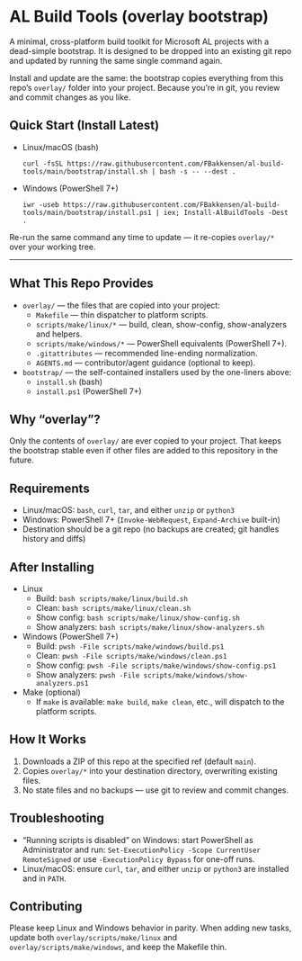 # AL Build Tools (overlay bootstrap)

A minimal, cross-platform build toolkit for Microsoft AL projects with a dead-simple bootstrap. It is designed to be dropped into an existing git repo and updated by running the same single command again.

Install and update are the same: the bootstrap copies everything from this repo’s `overlay/` folder into your project. Because you’re in git, you review and commit changes as you like.

## Quick Start (Install Latest)

- Linux/macOS (bash)
  ```
  curl -fsSL https://raw.githubusercontent.com/FBakkensen/al-build-tools/main/bootstrap/install.sh | bash -s -- --dest .
  ```

- Windows (PowerShell 7+)
  ```
  iwr -useb https://raw.githubusercontent.com/FBakkensen/al-build-tools/main/bootstrap/install.ps1 | iex; Install-AlBuildTools -Dest .
  ```

Re-run the same command any time to update — it re-copies `overlay/*` over your working tree.

---

## What This Repo Provides

- `overlay/` — the files that are copied into your project:
  - `Makefile` — thin dispatcher to platform scripts.
  - `scripts/make/linux/*` — build, clean, show-config, show-analyzers and helpers.
  - `scripts/make/windows/*` — PowerShell equivalents (PowerShell 7+).
  - `.gitattributes` — recommended line-ending normalization.
  - `AGENTS.md` — contributor/agent guidance (optional to keep).
- `bootstrap/` — the self-contained installers used by the one-liners above:
  - `install.sh` (bash)
  - `install.ps1` (PowerShell 7+)

## Why “overlay”?

Only the contents of `overlay/` are ever copied to your project. That keeps the bootstrap stable even if other files are added to this repository in the future.

## Requirements

- Linux/macOS: `bash`, `curl`, `tar`, and either `unzip` or `python3`
- Windows: PowerShell 7+ (`Invoke-WebRequest`, `Expand-Archive` built-in)
- Destination should be a git repo (no backups are created; git handles history and diffs)

## After Installing

- Linux
  - Build: `bash scripts/make/linux/build.sh`
  - Clean: `bash scripts/make/linux/clean.sh`
  - Show config: `bash scripts/make/linux/show-config.sh`
  - Show analyzers: `bash scripts/make/linux/show-analyzers.sh`
- Windows (PowerShell 7+)
  - Build: `pwsh -File scripts/make/windows/build.ps1`
  - Clean: `pwsh -File scripts/make/windows/clean.ps1`
  - Show config: `pwsh -File scripts/make/windows/show-config.ps1`
  - Show analyzers: `pwsh -File scripts/make/windows/show-analyzers.ps1`
- Make (optional)
  - If `make` is available: `make build`, `make clean`, etc., will dispatch to the platform scripts.

<!-- Simplified intentionally: one use case — install the latest. Advanced flags exist but are omitted here for clarity. -->

## How It Works

1. Downloads a ZIP of this repo at the specified ref (default `main`).
2. Copies `overlay/*` into your destination directory, overwriting existing files.
3. No state files and no backups — use git to review and commit changes.

## Troubleshooting

- “Running scripts is disabled” on Windows: start PowerShell as Administrator and run:
  `Set-ExecutionPolicy -Scope CurrentUser RemoteSigned` or use `-ExecutionPolicy Bypass` for one-off runs.
- Linux/macOS: ensure `curl`, `tar`, and either `unzip` or `python3` are installed and in `PATH`.

## Contributing

Please keep Linux and Windows behavior in parity. When adding new tasks, update both `overlay/scripts/make/linux` and `overlay/scripts/make/windows`, and keep the Makefile thin.
